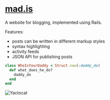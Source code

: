 [mad.is](https://mad.is/)
=========================

A website for blogging, implemented using Rails.

Features:

  - posts can be written in different markup styles
  - syntax highlighting
  - activity feeds
  - JSON API for publishing posts

```ruby
class WhoIsYourDaddy < Struct.new(:daddy_do)
  def what_does_he_do?
    daddy_do
  end
end
```

![Yactocat](small-image|https://octodex.github.com/images/yaktocat.png)
